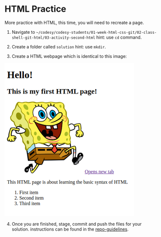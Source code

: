 # HTML Practice

More practice with HTML, this time, you will need to recreate a page.

1. Navigate to `~/codesy/codesy-students/01-week-html-css-git/02-class-shell-git-html/03-activity-second-html` hint: use `cd` command.

2. Create a folder called `solution` hint: use `mkdir`.

3. Create a HTML webpage which is identical to this image:

![Make it look like this](spongebob-html.png)

4. Once you are finished, stage, commit and push the files for your solution. instructions can be found in the [repo-guidelines](../../../repo-guidelines.md).